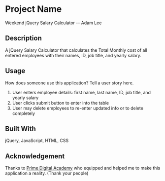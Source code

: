 # Project Name

Weekend jQuery Salary Calculator -- Adam Lee

## Description

A jQuery Salary Calculator that calculates the Total Monthly cost of all entered employees with their names, ID, job title, and yearly salary.

## Usage
How does someone use this application? Tell a user story here.

1. User enters employee details: first name, last name, ID, job title, and yearly salary
2. User clicks submit button to enter into the table
3. User may delete employees to re-enter updated info or to delete completely


## Built With

jQuery, JavaScript, HTML, CSS

## Acknowledgement
Thanks to [Prime Digital Academy](www.primeacademy.io) who equipped and helped me to make this application a reality. (Thank your people)
